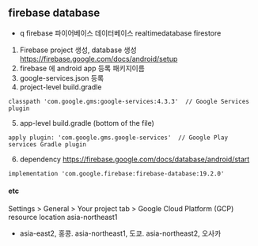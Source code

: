 ## firebase database
- q firebase 파이어베이스 데이터베이스 realtimedatabase firestore
1. Firebase project 생성, database 생성
https://firebase.google.com/docs/android/setup
2. firebase 에 android app 등록
패키지이름
3. google-services.json 등록
4. project-level build.gradle
```
classpath 'com.google.gms:google-services:4.3.3'  // Google Services plugin
```
5. app-level build.gradle (bottom of the file)
```
apply plugin: 'com.google.gms.google-services'  // Google Play services Gradle plugin
```
6. dependency
https://firebase.google.com/docs/database/android/start
```
implementation 'com.google.firebase:firebase-database:19.2.0'
```


#### etc
Settings > General > Your project tab > Google Cloud Platform (GCP) resource location 
asia-northeast1
- asia-east2, 홍콩. asia-northeast1, 도쿄. asia-northeast2, 오사카